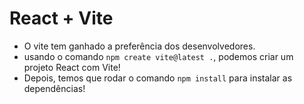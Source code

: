# React + Vite
- O vite tem ganhado a preferência dos desenvolvedores.
- usando o comando `npm create vite@latest .`, podemos criar um projeto React com Vite!
- Depois, temos que rodar o comando `npm install` para instalar as dependências!